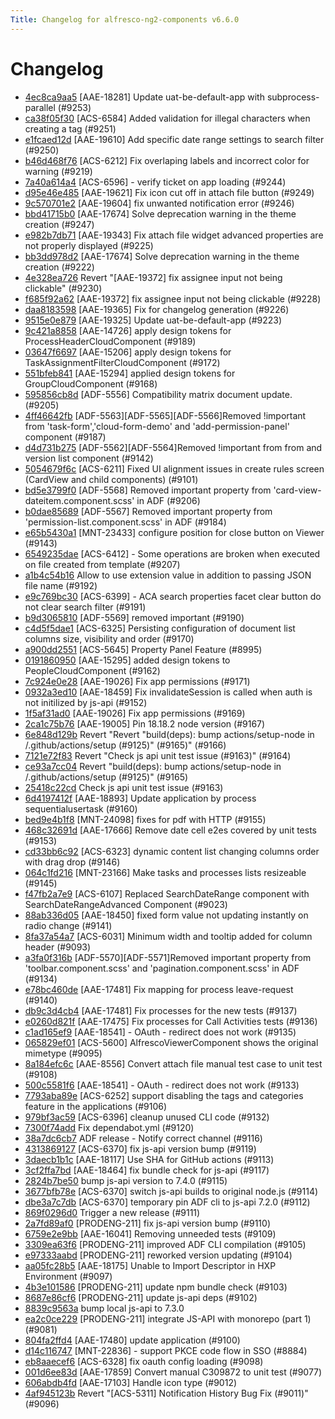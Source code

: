 ```yaml
---
Title: Changelog for alfresco-ng2-components v6.6.0
---
```


# Changelog

- [4ec8ca9aa5](git@github.com:Alfresco/alfresco-ng2-components/commit/4ec8ca9aa5) [AAE-18281] Update uat-be-default-app with subprocess-parallel (#9253)
- [ca38f05f30](git@github.com:Alfresco/alfresco-ng2-components/commit/ca38f05f30) [ACS-6584] Added validation for illegal characters when creating a tag (#9251)
- [e1fcaed12d](git@github.com:Alfresco/alfresco-ng2-components/commit/e1fcaed12d) [AAE-19610] Add specific date range settings to search filter (#9250)
- [b46d468f76](git@github.com:Alfresco/alfresco-ng2-components/commit/b46d468f76) [ACS-6212] Fix overlaping labels and incorrect color for warning (#9219)
- [7a40a614a4](git@github.com:Alfresco/alfresco-ng2-components/commit/7a40a614a4) [ACS-6596] - verify ticket on app loading (#9244)
- [d95e46e485](git@github.com:Alfresco/alfresco-ng2-components/commit/d95e46e485) [AAE-19621] Fix icon cut off in attach file button (#9249)
- [9c570701e2](git@github.com:Alfresco/alfresco-ng2-components/commit/9c570701e2) [AAE-19604] fix unwanted notification error (#9246)
- [bbd41715b0](git@github.com:Alfresco/alfresco-ng2-components/commit/bbd41715b0)  [AAE-17674] Solve deprecation warning in the theme creation (#9247)
- [e982b7db71](git@github.com:Alfresco/alfresco-ng2-components/commit/e982b7db71) [AAE-19343] Fix attach file widget advanced properties are not properly displayed (#9225)
- [bb3dd978d2](git@github.com:Alfresco/alfresco-ng2-components/commit/bb3dd978d2) [AAE-17674] Solve deprecation warning in the theme creation (#9222)
- [4e328ea726](git@github.com:Alfresco/alfresco-ng2-components/commit/4e328ea726) Revert &#34;[AAE-19372] fix assignee input not being clickable&#34; (#9230)
- [f685f92a62](git@github.com:Alfresco/alfresco-ng2-components/commit/f685f92a62) [AAE-19372] fix assignee input not being clickable (#9228)
- [daa8183598](git@github.com:Alfresco/alfresco-ng2-components/commit/daa8183598) [AAE-19365] Fix for changelog generation (#9226)
- [9515e0e879](git@github.com:Alfresco/alfresco-ng2-components/commit/9515e0e879) [AAE-19325] Update uat-be-default-app (#9223)
- [9c421a8858](git@github.com:Alfresco/alfresco-ng2-components/commit/9c421a8858) [AAE-14726] apply design tokens for ProcessHeaderCloudComponent (#9189)
- [03647f6697](git@github.com:Alfresco/alfresco-ng2-components/commit/03647f6697) [AAE-15206] apply design tokens for TaskAssignmentFilterCloudComponent (#9172)
- [551bfeb841](git@github.com:Alfresco/alfresco-ng2-components/commit/551bfeb841) [AAE-15294] applied design tokens for GroupCloudComponent (#9168)
- [595856cb8d](git@github.com:Alfresco/alfresco-ng2-components/commit/595856cb8d) [ADF-5556] Compatibility matrix document update. (#9205)
- [4ff46642fb](git@github.com:Alfresco/alfresco-ng2-components/commit/4ff46642fb) [ADF-5563][ADF-5565][ADF-5566]Removed !important from &#39;task-form&#39;,&#39;cloud-form-demo&#39; and  &#39;add-permission-panel&#39; component (#9187)
- [d4d731b275](git@github.com:Alfresco/alfresco-ng2-components/commit/d4d731b275) [ADF-5562][ADF-5564]Removed !important from from and version list component (#9142)
- [5054679f6c](git@github.com:Alfresco/alfresco-ng2-components/commit/5054679f6c) [ACS-6211] Fixed UI alignment issues in create rules screen (CardView and child components) (#9101)
- [bd5e3799f0](git@github.com:Alfresco/alfresco-ng2-components/commit/bd5e3799f0) [ADF-5568] Removed important property from &#39;card-view-dateitem.component.scss&#39; in ADF (#9206)
- [b0dae85689](git@github.com:Alfresco/alfresco-ng2-components/commit/b0dae85689) [ADF-5567] Removed important property from &#39;permission-list.component.scss&#39; in ADF (#9184)
- [e65b5430a1](git@github.com:Alfresco/alfresco-ng2-components/commit/e65b5430a1) [MNT-23433] configure position for close button on Viewer (#9143)
- [6549235dae](git@github.com:Alfresco/alfresco-ng2-components/commit/6549235dae) [ACS-6412] - Some operations are broken when executed on file created from template (#9207)
- [a1b4c54b16](git@github.com:Alfresco/alfresco-ng2-components/commit/a1b4c54b16) Allow to use extension value in addition to passing JSON file name (#9192)
- [e9c769bc30](git@github.com:Alfresco/alfresco-ng2-components/commit/e9c769bc30) [ACS-6399] - ACA search properties facet clear button do not clear search filter (#9191)
- [b9d3065810](git@github.com:Alfresco/alfresco-ng2-components/commit/b9d3065810) [ADF-5569] removed important (#9190)
- [c4d5f5dae1](git@github.com:Alfresco/alfresco-ng2-components/commit/c4d5f5dae1) [ACS-6325] Persisting configuration of document list columns size, visibility and order (#9170)
- [a900dd2551](git@github.com:Alfresco/alfresco-ng2-components/commit/a900dd2551) [ACS-5645] Property Panel Feature (#8995)
- [0191860950](git@github.com:Alfresco/alfresco-ng2-components/commit/0191860950) [AAE-15295] added design tokens to PeopleCloudComponent (#9162)
- [7c924e0e28](git@github.com:Alfresco/alfresco-ng2-components/commit/7c924e0e28) [AAE-19026] Fix app permissions (#9171)
- [0932a3ed10](git@github.com:Alfresco/alfresco-ng2-components/commit/0932a3ed10) [AAE-18459] Fix invalidateSession is called when auth is not initilized by js-api (#9152)
- [1f5af31ad0](git@github.com:Alfresco/alfresco-ng2-components/commit/1f5af31ad0) [AAE-19026] Fix app permissions (#9169)
- [2ca1c75b76](git@github.com:Alfresco/alfresco-ng2-components/commit/2ca1c75b76) [AAE-19005] Pin 18.18.2 node version (#9167)
- [6e848d129b](git@github.com:Alfresco/alfresco-ng2-components/commit/6e848d129b) Revert &#34;Revert &#34;build(deps): bump actions/setup-node in /.github/actions/setup (#9125)&#34; (#9165)&#34; (#9166)
- [7121e72f83](git@github.com:Alfresco/alfresco-ng2-components/commit/7121e72f83) Revert &#34;Check js api unit test issue (#9163)&#34; (#9164)
- [ce93a7cc04](git@github.com:Alfresco/alfresco-ng2-components/commit/ce93a7cc04) Revert &#34;build(deps): bump actions/setup-node in /.github/actions/setup (#9125)&#34; (#9165)
- [25418c22cd](git@github.com:Alfresco/alfresco-ng2-components/commit/25418c22cd) Check js api unit test issue (#9163)
- [6d4197412f](git@github.com:Alfresco/alfresco-ng2-components/commit/6d4197412f) [AAE-18893] Update application by process sequentialusertask (#9160)
- [bed9e4b1f8](git@github.com:Alfresco/alfresco-ng2-components/commit/bed9e4b1f8) [MNT-24098] fixes for pdf with HTTP (#9155)
- [468c32691d](git@github.com:Alfresco/alfresco-ng2-components/commit/468c32691d) [AAE-17666] Remove date cell e2es covered by unit tests (#9153)
- [cd33bb6c92](git@github.com:Alfresco/alfresco-ng2-components/commit/cd33bb6c92) [ACS-6323] dynamic content list changing columns order with drag drop (#9146)
- [064c1fd216](git@github.com:Alfresco/alfresco-ng2-components/commit/064c1fd216) [MNT-23166] Make tasks and processes lists resizeable (#9145)
- [f47fb2a7e9](git@github.com:Alfresco/alfresco-ng2-components/commit/f47fb2a7e9) [ACS-6107] Replaced SearchDateRange component with SearchDateRangeAdvanced Component (#9023)
- [88ab336d05](git@github.com:Alfresco/alfresco-ng2-components/commit/88ab336d05) [AAE-18450] fixed form value not updating instantly on radio change (#9141)
- [8fa37a54a7](git@github.com:Alfresco/alfresco-ng2-components/commit/8fa37a54a7) [ACS-6031] Minimum width and tooltip added for column header (#9093)
- [a3fa0f316b](git@github.com:Alfresco/alfresco-ng2-components/commit/a3fa0f316b) [ADF-5570][ADF-5571]Removed important property from &#39;toolbar.component.scss&#39; and &#39;pagination.component.scss&#39; in ADF (#9134)
- [e78bc460de](git@github.com:Alfresco/alfresco-ng2-components/commit/e78bc460de) [AAE-17481] Fix mapping for process leave-request (#9140)
- [db9c3d4cb4](git@github.com:Alfresco/alfresco-ng2-components/commit/db9c3d4cb4) [AAE-17481] Fix processes for the new tests (#9137)
- [e0260d821f](git@github.com:Alfresco/alfresco-ng2-components/commit/e0260d821f) [AAE-17475] Fix processes for Call Activities tests (#9136)
- [c1ad165ef9](git@github.com:Alfresco/alfresco-ng2-components/commit/c1ad165ef9) [AAE-18541] - OAuth - redirect does not work (#9135)
- [065829ef01](git@github.com:Alfresco/alfresco-ng2-components/commit/065829ef01) [ACS-5600] AlfrescoViewerComponent shows the original mimetype (#9095)
- [8a184efc6c](git@github.com:Alfresco/alfresco-ng2-components/commit/8a184efc6c) [AAE-8556] Convert attach file manual test case to unit test (#9108)
- [500c5581f6](git@github.com:Alfresco/alfresco-ng2-components/commit/500c5581f6) [AAE-18541] - OAuth - redirect does not work (#9133)
- [7793aba89e](git@github.com:Alfresco/alfresco-ng2-components/commit/7793aba89e) [ACS-6252] support disabling the tags and categories feature in the applications (#9106)
- [979bf3ac59](git@github.com:Alfresco/alfresco-ng2-components/commit/979bf3ac59) [ACS-6396] cleanup unused CLI code (#9132)
- [7300f74add](git@github.com:Alfresco/alfresco-ng2-components/commit/7300f74add) Fix dependabot.yml (#9120)
- [38a7dc6cb7](git@github.com:Alfresco/alfresco-ng2-components/commit/38a7dc6cb7) ADF release - Notify correct channel (#9116)
- [4313869127](git@github.com:Alfresco/alfresco-ng2-components/commit/4313869127) [ACS-6370] fix js-api version bump (#9119)
- [3daecb1b1c](git@github.com:Alfresco/alfresco-ng2-components/commit/3daecb1b1c) [AAE-18117] Use SHA for GitHub actions (#9113)
- [3cf2ffa7bd](git@github.com:Alfresco/alfresco-ng2-components/commit/3cf2ffa7bd) [AAE-18464] fix bundle check for js-api (#9117)
- [2824b7be50](git@github.com:Alfresco/alfresco-ng2-components/commit/2824b7be50) bump js-api version to 7.4.0 (#9115)
- [3677bfb78e](git@github.com:Alfresco/alfresco-ng2-components/commit/3677bfb78e) [ACS-6370] switch js-api builds to original node.js (#9114)
- [dbe3a7c7db](git@github.com:Alfresco/alfresco-ng2-components/commit/dbe3a7c7db) [ACS-6370] temporary pin ADF cli to js-api 7.2.0 (#9112)
- [869f0296d0](git@github.com:Alfresco/alfresco-ng2-components/commit/869f0296d0) Trigger a new release (#9111)
- [2a7fd89af0](git@github.com:Alfresco/alfresco-ng2-components/commit/2a7fd89af0) [PRODENG-211] fix js-api version bump (#9110)
- [6759e2e9bb](git@github.com:Alfresco/alfresco-ng2-components/commit/6759e2e9bb) [AAE-16041] Removing unneeded tests (#9109)
- [3309ea63f6](git@github.com:Alfresco/alfresco-ng2-components/commit/3309ea63f6) [PRODENG-211] improved ADF CLI compilation (#9105)
- [e97333aabd](git@github.com:Alfresco/alfresco-ng2-components/commit/e97333aabd) [PRODENG-211] reworked version updating (#9104)
- [aa05fc28b5](git@github.com:Alfresco/alfresco-ng2-components/commit/aa05fc28b5) [AAE-18175] Unable to Import Descriptor in HXP Environment (#9097)
- [4b3e101586](git@github.com:Alfresco/alfresco-ng2-components/commit/4b3e101586) [PRODENG-211] update npm bundle check (#9103)
- [8687e86cf6](git@github.com:Alfresco/alfresco-ng2-components/commit/8687e86cf6) [PRODENG-211] update js-api deps (#9102)
- [8839c9563a](git@github.com:Alfresco/alfresco-ng2-components/commit/8839c9563a) bump local js-api to 7.3.0
- [ea2c0ce229](git@github.com:Alfresco/alfresco-ng2-components/commit/ea2c0ce229) [PRODENG-211] integrate JS-API with monorepo (part 1) (#9081)
- [804fa2ffd4](git@github.com:Alfresco/alfresco-ng2-components/commit/804fa2ffd4) [AAE-17480] update application (#9100)
- [d14c116747](git@github.com:Alfresco/alfresco-ng2-components/commit/d14c116747) [MNT-22836] - support PKCE code flow in SSO (#8884)
- [eb8aaecef6](git@github.com:Alfresco/alfresco-ng2-components/commit/eb8aaecef6) [ACS-6328] fix oauth config loading (#9098)
- [001d6ee83d](git@github.com:Alfresco/alfresco-ng2-components/commit/001d6ee83d) [AAE-17859] Convert manual C309872 to unit test (#9077)
- [606abdb4fd](git@github.com:Alfresco/alfresco-ng2-components/commit/606abdb4fd) [AAE-17103] Handle icon type (#9012)
- [4af945123b](git@github.com:Alfresco/alfresco-ng2-components/commit/4af945123b) Revert &#34;[ACS-5311] Notification History Bug Fix (#9011)&#34; (#9096)


